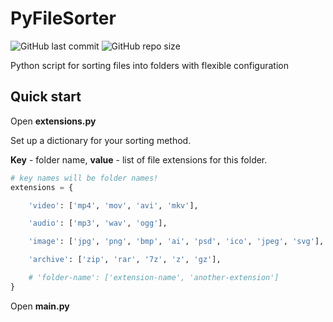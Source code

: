 # PyFileSorter

![GitHub last commit](https://img.shields.io/github/last-commit/moblamobla/PyFileSorter)
![GitHub repo size](https://img.shields.io/github/repo-size/moblamobla/PyFileSorter)

Python script for sorting files into folders with flexible configuration

## Quick start
Open **extensions.py**

Set up a dictionary for your sorting method.

**Key** - folder name, **value** - list of file extensions for this folder.
```python
# key names will be folder names!
extensions = {

    'video': ['mp4', 'mov', 'avi', 'mkv'],

    'audio': ['mp3', 'wav', 'ogg'],

    'image': ['jpg', 'png', 'bmp', 'ai', 'psd', 'ico', 'jpeg', 'svg'],

    'archive': ['zip', 'rar', '7z', 'z', 'gz'],

    # 'folder-name': ['extension-name', 'another-extension']
}
```

Open **main.py** 
